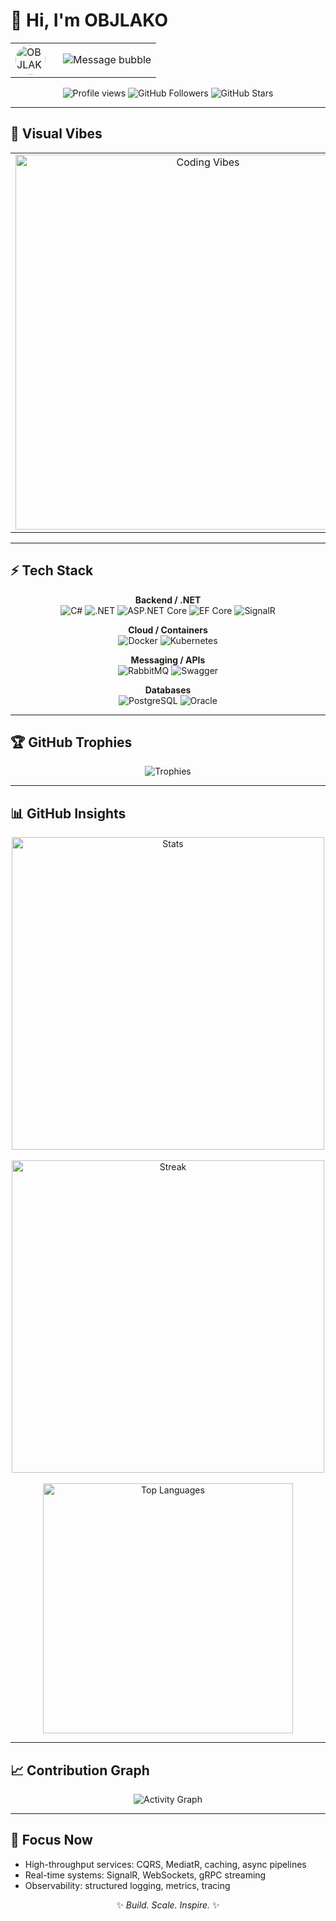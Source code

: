 # 👋 Hi, I'm OBJLAKO  

<table align="center" width="100%" style="max-width:800px;">
  <tr>
    <td align="left" width="60" valign="top">
      <img src="https://github.com/OBJLAKO.png" width="48" style="border-radius:50%;" alt="OBJLAKO">
    </td>
    <td align="left" valign="middle">
      <img
        src="https://readme-typing-svg.demolab.com?font=Fira+Code&weight=500&size=18&duration=2600&pause=700&color=58A6FF&center=false&vCenter=true&repeat=true&width=520&height=40&lines=Backend+Engineer;Scalable+%7C+Reliable+%7C+Real-Time;Clean+Code+Enthusiast;Always+Learning;OBJLAKO"
        alt="Message bubble">
    </td>
  </tr>
</table>

<p align="center">
  <img src="https://komarev.com/ghpvc/?username=OBJLAKO&style=flat&color=58A6FF" alt="Profile views">
  <img src="https://img.shields.io/github/followers/OBJLAKO?label=Followers&style=flat&color=58A6FF" alt="GitHub Followers">
  <img src="https://img.shields.io/github/stars/OBJLAKO?affiliations=OWNER%2CCOLLABORATOR&style=flat&color=58A6FF" alt="GitHub Stars">
</p>

---

## 🎨 Visual Vibes  

<div align="center">
  <table border="0" cellpadding="10">
    <tr>
      <td align="center">
        <img src="https://media0.giphy.com/media/v1.Y2lkPTc5MGI3NjExZHZuY3Nld2E1ODZqOHl3azF1N3JpNGJocTV1ejRvd2w2NzZtNG0yNiZlcD12MV9pbnRlcm5hbF9naWZfYnlfaWQmY3Q9Zw/14hqnhZrxCWAEg/giphy.gif" alt="Coding Vibes" width="600">
      </td>
      <td align="center">
        <img src="https://spotify-github-profile.kittinanx.com/api/view?uid=3176venc4x2ghqurztinzrvnvkjq&cover_image=true&theme=default&show_offline=true&background_color=121212&interchange=false&bar_color=53b14f&bar_color_cover=true" alt="Spotify Profile">
      </td>
    </tr>
  </table>
</div>

---

## ⚡ Tech Stack  

<div align="center">

**Backend / .NET**  
![C#](https://img.shields.io/badge/C%23-239120?logo=csharp&logoColor=white&style=for-the-badge)
![.NET](https://img.shields.io/badge/.NET-512BD4?logo=dot-net&logoColor=white&style=for-the-badge)
![ASP.NET Core](https://img.shields.io/badge/ASP.NET%20Core-512BD4?logo=dot-net&logoColor=white&style=for-the-badge)
![EF Core](https://img.shields.io/badge/Entity%20Framework-68217A?logo=dot-net&logoColor=white&style=for-the-badge)
![SignalR](https://img.shields.io/badge/SignalR-512BD4?logo=dot-net&logoColor=white&style=for-the-badge)

**Cloud / Containers**  
![Docker](https://img.shields.io/badge/Docker-2496ED?logo=docker&logoColor=white&style=for-the-badge)
![Kubernetes](https://img.shields.io/badge/Kubernetes-326CE5?logo=kubernetes&logoColor=white&style=for-the-badge)

**Messaging / APIs**  
![RabbitMQ](https://img.shields.io/badge/RabbitMQ-FF6600?logo=rabbitmq&logoColor=white&style=for-the-badge)
![Swagger](https://img.shields.io/badge/Swagger-85EA2D?logo=swagger&logoColor=black&style=for-the-badge)

**Databases**  
![PostgreSQL](https://img.shields.io/badge/PostgreSQL-336791?logo=postgresql&logoColor=white&style=for-the-badge)
![Oracle](https://img.shields.io/badge/Oracle-F80000?logo=oracle&logoColor=white&style=for-the-badge)

</div>

---

## 🏆 GitHub Trophies  

<p align="center">
  <img src="https://github-profile-trophy.vercel.app/?username=OBJLAKO&theme=onedark&row=1&column=6&margin-w=15&margin-h=15" alt="Trophies">
</p>

---

## 📊 GitHub Insights  

<div align="center">
  <img src="https://github-readme-stats.vercel.app/api?username=OBJLAKO&show_icons=true&theme=tokyonight&hide_border=true&bg_color=0D1117&title_color=58a6ff&icon_color=58a6ff" width="500" alt="Stats">
  <br><br>
  <img src="https://streak-stats.demolab.com?user=OBJLAKO&theme=tokyonight&hide_border=true&background=0D1117&ring=58A6FF&fire=58A6FF&currStreakNum=FFFFFF&sideNums=FFFFFF" width="500" alt="Streak">
  <br><br>
  <img src="https://github-readme-stats.vercel.app/api/top-langs/?username=OBJLAKO&layout=compact&theme=tokyonight&hide_border=true&bg_color=0D1117&title_color=58a6ff" width="400" alt="Top Languages">
</div>

---

## 📈 Contribution Graph  

<p align="center">
  <img src="https://github-readme-activity-graph.vercel.app/graph?username=OBJLAKO&bg_color=0D1117&color=58A6FF&line=58A6FF&point=FFFFFF&area=true&hide_border=true" alt="Activity Graph" />
</p>

---

## 🎯 Focus Now
- High-throughput services: CQRS, MediatR, caching, async pipelines  
- Real-time systems: SignalR, WebSockets, gRPC streaming  
- Observability: structured logging, metrics, tracing  

<p align="center">✨ <i>Build. Scale. Inspire.</i> ✨</p>
